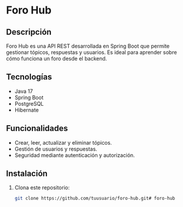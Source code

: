 # Foro Hub

## Descripción
Foro Hub es una API REST desarrollada en Spring Boot que permite gestionar tópicos, respuestas y usuarios. Es ideal para aprender sobre cómo funciona un foro desde el backend.

## Tecnologías
- Java 17
- Spring Boot
- PostgreSQL
- Hibernate

## Funcionalidades
- Crear, leer, actualizar y eliminar tópicos.
- Gestión de usuarios y respuestas.
- Seguridad mediante autenticación y autorización.

## Instalación
1. Clona este repositorio:
   ```bash
   git clone https://github.com/tuusuario/foro-hub.git# foro-hub
